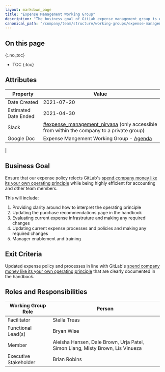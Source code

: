 ```yaml
---
layout: markdown_page
title: "Expense Management Working Group"
description: "The business goal of GitLab expense management group is ensure efficient expense management in line with GitLab values"
canonical_path: "/company/team/structure/working-groups/expense-management/"
---
```


## On this page
{:.no_toc}

- TOC
{:toc}

## Attributes

| Property     | Value |
|--------------|-------|
| Date Created | 2021-07-20 |
| Estimated Date Ended   | 2021-04-30 |
| Slack        | [#expense_management_nirvana](C028H6ZHFT9) (only accessible from within the company to a private group) |
| Google Doc   | Expense Mangement Working Group - [Agenda](https://docs.google.com/document/d/1m6dDHraDrKWkiR90n4e60AgOSiMEUSjmHrmFZcmth6M/edit#) 
 |


## Business Goal

Ensure that our expense policy relects GitLab's [spend company money like its your own operating principle](/handbook/values/#spend-company-money-like-its-your-own) while being highly efficient for accounting and other team members. 

This will include:
1.  Providing clarity around how to interpret the operating principle
1.  Updating the purchase recommendations page in the handbook
1.  Evaluating current expense infrastruture and making any required changes
1.  Updating current expense processes and policies and making any required changes
1.  Manager enablement and training 

## Exit Criteria

Updated expense policy and processes in line with GitLab's [spend company money like its your own operating principle](/handbook/values/#spend-company-money-like-its-your-own) that are clearly documented in the handbook. 


## Roles and Responsibilities

| Working Group Role    | Person                | 
|-----------------------|-----------------------|
| Facilitator           | Stella Treas        | 
| Functional Lead(s)    | Bryan Wise |
| Member                | Aleisha Hansen, Dale Brown, Urja Patel, Simon Liang, Misty Brown, Lis Vinueza | 
| Executive Stakeholder | Brian Robins |


